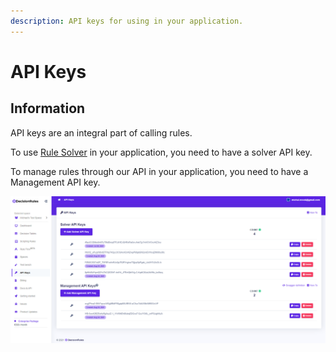 ```yaml
---
description: API keys for using in your application.
---
```


# API Keys

## Information

API keys are an integral part of calling rules.

To use [Rule Solver](../rule-solver-api.md) in your application, you need to have a solver API key.

To manage rules through our API in your application, you need to have a Management API key.

![](../../.gitbook/assets/apikeys.png)

